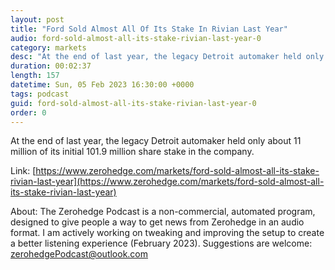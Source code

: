 ```yaml
---
layout: post
title: "Ford Sold Almost All Of Its Stake In Rivian Last Year"
audio: ford-sold-almost-all-its-stake-rivian-last-year-0
category: markets
desc: "At the end of last year, the legacy Detroit automaker held only about 11 million of its initial 101.9 million share stake in the company. "
duration: 00:02:37
length: 157
datetime: Sun, 05 Feb 2023 16:30:00 +0000
tags: podcast
guid: ford-sold-almost-all-its-stake-rivian-last-year-0
order: 0
---
```

At the end of last year, the legacy Detroit automaker held only about 11 million of its initial 101.9 million share stake in the company. 

Link: [https://www.zerohedge.com/markets/ford-sold-almost-all-its-stake-rivian-last-year](https://www.zerohedge.com/markets/ford-sold-almost-all-its-stake-rivian-last-year)

About: The Zerohedge Podcast is a non-commercial, automated program, designed to give people a way to get news from Zerohedge in an audio format.  I am actively working on tweaking and improving the setup to create a better listening experience (February 2023).  Suggestions are welcome: [zerohedgePodcast@outlook.com](mailto:zerohedgePodcast@outlook.com)